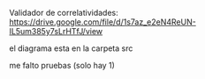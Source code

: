 Validador de correlatividades: https://drive.google.com/file/d/1s7az_e2eN4ReUN-IL5um385y7sLrHTfJ/view

el diagrama esta en la carpeta src

me falto pruebas (solo hay 1)
